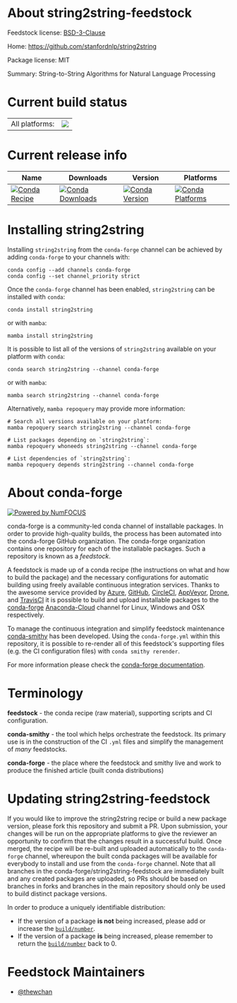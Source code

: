 About string2string-feedstock
=============================

Feedstock license: [BSD-3-Clause](https://github.com/conda-forge/string2string-feedstock/blob/main/LICENSE.txt)

Home: https://github.com/stanfordnlp/string2string

Package license: MIT

Summary: String-to-String Algorithms for Natural Language Processing

Current build status
====================


<table><tr><td>All platforms:</td>
    <td>
      <a href="https://dev.azure.com/conda-forge/feedstock-builds/_build/latest?definitionId=20012&branchName=main">
        <img src="https://dev.azure.com/conda-forge/feedstock-builds/_apis/build/status/string2string-feedstock?branchName=main">
      </a>
    </td>
  </tr>
</table>

Current release info
====================

| Name | Downloads | Version | Platforms |
| --- | --- | --- | --- |
| [![Conda Recipe](https://img.shields.io/badge/recipe-string2string-green.svg)](https://anaconda.org/conda-forge/string2string) | [![Conda Downloads](https://img.shields.io/conda/dn/conda-forge/string2string.svg)](https://anaconda.org/conda-forge/string2string) | [![Conda Version](https://img.shields.io/conda/vn/conda-forge/string2string.svg)](https://anaconda.org/conda-forge/string2string) | [![Conda Platforms](https://img.shields.io/conda/pn/conda-forge/string2string.svg)](https://anaconda.org/conda-forge/string2string) |

Installing string2string
========================

Installing `string2string` from the `conda-forge` channel can be achieved by adding `conda-forge` to your channels with:

```
conda config --add channels conda-forge
conda config --set channel_priority strict
```

Once the `conda-forge` channel has been enabled, `string2string` can be installed with `conda`:

```
conda install string2string
```

or with `mamba`:

```
mamba install string2string
```

It is possible to list all of the versions of `string2string` available on your platform with `conda`:

```
conda search string2string --channel conda-forge
```

or with `mamba`:

```
mamba search string2string --channel conda-forge
```

Alternatively, `mamba repoquery` may provide more information:

```
# Search all versions available on your platform:
mamba repoquery search string2string --channel conda-forge

# List packages depending on `string2string`:
mamba repoquery whoneeds string2string --channel conda-forge

# List dependencies of `string2string`:
mamba repoquery depends string2string --channel conda-forge
```


About conda-forge
=================

[![Powered by
NumFOCUS](https://img.shields.io/badge/powered%20by-NumFOCUS-orange.svg?style=flat&colorA=E1523D&colorB=007D8A)](https://numfocus.org)

conda-forge is a community-led conda channel of installable packages.
In order to provide high-quality builds, the process has been automated into the
conda-forge GitHub organization. The conda-forge organization contains one repository
for each of the installable packages. Such a repository is known as a *feedstock*.

A feedstock is made up of a conda recipe (the instructions on what and how to build
the package) and the necessary configurations for automatic building using freely
available continuous integration services. Thanks to the awesome service provided by
[Azure](https://azure.microsoft.com/en-us/services/devops/), [GitHub](https://github.com/),
[CircleCI](https://circleci.com/), [AppVeyor](https://www.appveyor.com/),
[Drone](https://cloud.drone.io/welcome), and [TravisCI](https://travis-ci.com/)
it is possible to build and upload installable packages to the
[conda-forge](https://anaconda.org/conda-forge) [Anaconda-Cloud](https://anaconda.org/)
channel for Linux, Windows and OSX respectively.

To manage the continuous integration and simplify feedstock maintenance
[conda-smithy](https://github.com/conda-forge/conda-smithy) has been developed.
Using the ``conda-forge.yml`` within this repository, it is possible to re-render all of
this feedstock's supporting files (e.g. the CI configuration files) with ``conda smithy rerender``.

For more information please check the [conda-forge documentation](https://conda-forge.org/docs/).

Terminology
===========

**feedstock** - the conda recipe (raw material), supporting scripts and CI configuration.

**conda-smithy** - the tool which helps orchestrate the feedstock.
                   Its primary use is in the construction of the CI ``.yml`` files
                   and simplify the management of *many* feedstocks.

**conda-forge** - the place where the feedstock and smithy live and work to
                  produce the finished article (built conda distributions)


Updating string2string-feedstock
================================

If you would like to improve the string2string recipe or build a new
package version, please fork this repository and submit a PR. Upon submission,
your changes will be run on the appropriate platforms to give the reviewer an
opportunity to confirm that the changes result in a successful build. Once
merged, the recipe will be re-built and uploaded automatically to the
`conda-forge` channel, whereupon the built conda packages will be available for
everybody to install and use from the `conda-forge` channel.
Note that all branches in the conda-forge/string2string-feedstock are
immediately built and any created packages are uploaded, so PRs should be based
on branches in forks and branches in the main repository should only be used to
build distinct package versions.

In order to produce a uniquely identifiable distribution:
 * If the version of a package **is not** being increased, please add or increase
   the [``build/number``](https://docs.conda.io/projects/conda-build/en/latest/resources/define-metadata.html#build-number-and-string).
 * If the version of a package **is** being increased, please remember to return
   the [``build/number``](https://docs.conda.io/projects/conda-build/en/latest/resources/define-metadata.html#build-number-and-string)
   back to 0.

Feedstock Maintainers
=====================

* [@thewchan](https://github.com/thewchan/)


